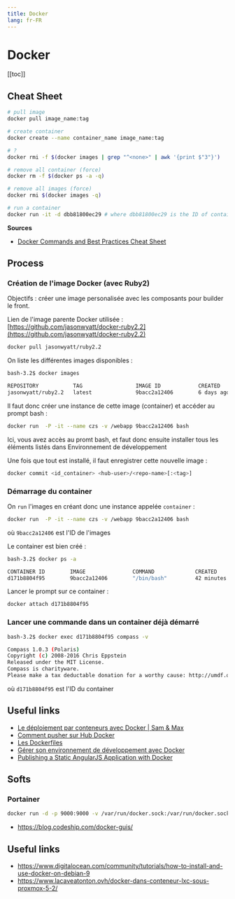 ```yaml
---
title: Docker
lang: fr-FR
---
```


# Docker

[[toc]]

## Cheat Sheet

```bash 
# pull image
docker pull image_name:tag

# create container
docker create --name container_name image_name:tag

# ?
docker rmi -f $(docker images | grep "^<none>" | awk '{print $"3"}')

# remove all container (force)
docker rm -f $(docker ps -a -q)

# remove all images (force)
docker rmi $(docker images -q)

# run a container
docker run -it -d dbb81800ec29 # where dbb81800ec29 is the ID of container
```

**Sources**

- [Docker Commands and Best Practices Cheat Sheet](https://zeroturnaround.com/rebellabs/docker-commands-and-best-practices-cheat-sheet/)

## Process

### Création de l'image Docker (avec Ruby2)

Objectifs : créer une image personalisée avec les composants pour builder le front.

Lien de l'image parente Docker utilisée : [https://github.com/jasonwyatt/docker-ruby2.2](https://github.com/jasonwyatt/docker-ruby2.2)

```bash
docker pull jasonwyatt/ruby2.2
```

On liste les différentes images disponibles :

```bash
bash-3.2$ docker images

REPOSITORY           TAG                 IMAGE ID            CREATED             SIZE
jasonwyatt/ruby2.2   latest              9bacc2a12406        6 days ago          434.4 MB
```

Il faut donc créer une instance de cette image (container) et accéder au prompt bash :

```bash
docker run  -P -it --name czs -v /webapp 9bacc2a12406 bash
```

Ici, vous avez accès au promt bash, et faut donc ensuite installer tous les éléments listés dans Environnement de développement

Une fois que tout est installé, il faut enregistrer cette nouvelle image :

```bash
docker commit <id_container> <hub-user>/<repo-name>[:<tag>]
```

### Démarrage du container

On `run` l'images en créant donc une instance appelée `container` :

```bash
docker run  -P -it --name czs -v /webapp 9bacc2a12406 bash
```

où `9bacc2a12406` est l'ID de l'images

Le container est bien créé :

```bash
bash-3.2$ docker ps -a

CONTAINER ID        IMAGE               COMMAND             CREATED             STATUS              PORTS               NAMES
d171b8804f95        9bacc2a12406        "/bin/bash"         42 minutes ago      Up 42 minutes                           czs
```

Lancer le prompt sur ce container :

```bash
docker attach d171b8804f95
```

### Lancer une commande dans un container déjà démarré

```bash
bash-3.2$ docker exec d171b8804f95 compass -v

Compass 1.0.3 (Polaris)
Copyright (c) 2008-2016 Chris Eppstein
Released under the MIT License.
Compass is charityware.
Please make a tax deductable donation for a worthy cause: http://umdf.org/compass
```

où `d171b8804f95` est l'ID du container

## Useful links

- [Le déploiement par conteneurs avec Docker | Sam & Max](http://sametmax.com/le-deploiement-par-conteneurs-avec-docker/)
- [Comment pusher sur Hub Docker](https://docs.docker.com/docker-hub/repos/)
- [Les Dockerfiles](http://putaindecode.io/fr/articles/docker/dockerfile/)
- [Gérer son environnement de développement avec Docker](https://fr.slideshare.net/julien.dubois/grer-son-environnement-de-dveloppement-avec-docker)
- [Publishing a Static AngularJS Application with Docker](http://rdn-consulting.com/blog/2014/11/29/publishing-a-static-angularjs-application-with-docker/)


## Softs

### Portainer 

```bash 
docker run -d -p 9000:9000 -v /var/run/docker.sock:/var/run/docker.sock portainer/portainer
```

- https://blog.codeship.com/docker-guis/

## Useful links

- https://www.digitalocean.com/community/tutorials/how-to-install-and-use-docker-on-debian-9
- https://www.lacaveatonton.ovh/docker-dans-conteneur-lxc-sous-proxmox-5-2/
